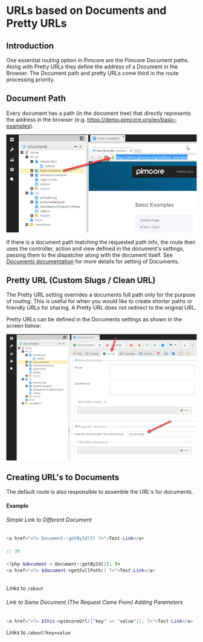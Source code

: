 # URLs based on Documents and Pretty URLs
 
## Introduction

One essential routing option in Pimcore are the Pimcore Document paths. Along with Pretty URLs they define the address
of a Document in the Browser. 
The Document path and pretty URLs come third in the route processing priority.  
 
## Document Path
 Every document has a path (in the document tree) that directly represents the address in the browser 
  (e.g. https://demo.pimcore.org/en/basic-examples). 
  
  ![Document Path](../../img/path-url.png)
  
  If there is a document path matching the requested path info, the route then uses the controller, action and view defined in the 
  document's settings, passing them to the dispatcher along with the document itself.
  See [Documents documentation](../../03_Documents/README.md) for more details for setting of Documents. 
  
 
## Pretty URL (Custom Slugs / Clean URL)
The Pretty URL setting overrides a documents full path only for the purpose of routing. 
This is useful for when you would like to create shorter paths or friendly URLs for sharing. A Pretty URL does 
not redirect to the original URL.

Pretty URLs can be defined in the Documents settings as shown in the screen below: 

  ![Pretty URL](../../img/pretty-url.png)
  
  
## Creating URL's to Documents
The default route is also responsible to assemble the URL's for documents.

#### Example 

###### Simple Link to Different Document
```php 
<a href="<?= Document::getById(2) ?>">Test-Link</a>
  
// OR
  
<?php $document = Document::getById(2); ?>
<a href="<?= $document->getFullPath() ?>">Test-Link</a>
   
```

Links to `/about`

######  Link to Same Document (The Request Came From) Adding Parameters
```php 
<a href="<?= $this->pimcoreUrl(["key" => "value"]); ?>">Test-Link</a>
```

Links to `/about?key=value`
